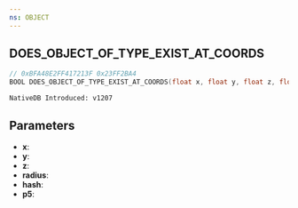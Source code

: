 ```yaml
---
ns: OBJECT
---
```

## DOES_OBJECT_OF_TYPE_EXIST_AT_COORDS

```c
// 0xBFA48E2FF417213F 0x23FF2BA4
BOOL DOES_OBJECT_OF_TYPE_EXIST_AT_COORDS(float x, float y, float z, float radius, Hash hash, BOOL p5);
```

```
NativeDB Introduced: v1207
```

## Parameters
* **x**:
* **y**:
* **z**:
* **radius**:
* **hash**:
* **p5**:
